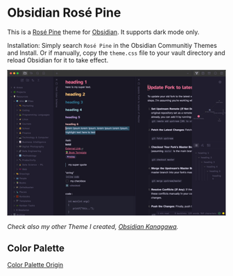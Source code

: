 # Obsidian Rosé Pine
This is a [Rosé Pine](https://github.com/rose-pine/rose-pine-theme) theme for [Obsidian](https://obsidian.md/). It supports dark mode only.

Installation: Simply search `Rosé Pine` in the Obsidian Communitiy Themes and Install. Or if manually, copy the `theme.css` file to your vault directory and reload Obsidian for it to take effect.

![](dark_high.jpg)

*Check also my other Theme I created, [Obsidian Kanagawa](https://github.com/sspaeti/obsidian_kanagawa).*

## Color Palette

[Color Palette Origin](https://rosepinetheme.com/palette/ingredients/)


